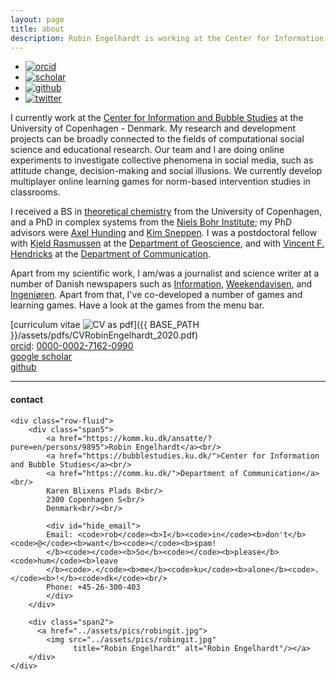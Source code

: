 ```yaml
---
layout: page
title: about
description: Robin Engelhardt is working at the Center for Information and Bubble Studies at the University of Copenhagen - Denmark; computational social science, learning games, online experiments
---
```


<div class="navbar">
  <div class="navbar-inner">
      <ul class="nav">
          <li><a href="https://orcid.org/0000-0002-7162-0990">
              <img src="icons32/ORCIDiD_icon32x32.png" alt="orcid" title="orcid"/></a></li>
          <li><a href="https://scholar.google.com/citations?user=jQufe6wAAAAJ&hl">
              <img src="icons32/scholar icon icon.png" alt="scholar" title="scholar"/></a></li>
          <li><a href="https://github.com/gavstrik">
                  <img src="icons32/Octocat32.png" alt="github" title="github"/></a></li>
          <li><a href="https://twitter.com/robinengelhardt">
                  <img src="icons32/twitter-icon32.png" alt="twitter" title="twitter"/></a></li>
      </ul>
  </div>
</div>

I currently work at the [Center for Information and Bubble Studies](https://bubblestudies.ku.dk/) at the University of Copenhagen - Denmark. My research and development projects can be broadly connected to the fields of computational social science and educational research. Our team and I are doing online experiments to investigate collective phenomena in social media, such as attitude change, decision-making and social illusions. We currently develop multiplayer online learning games for norm-based intervention studies in classrooms.

I received a BS in [theoretical chemistry](https://www.ku.dk/) from the
University of Copenhagen, and a PhD in complex systems from the
[Niels Bohr Institute](https://www.nbi.ku.dk); my PhD advisors were
[Axel Hunding](https://www.researchgate.net/scientific-contributions/2006150665_Axel_Hunding) and
[Kim Sneppen](https://scholar.google.com/citations?hl=en&user=LIBL6nQAAAAJ).
I was a postdoctoral fellow with
[Kjeld Rasmussen](https://scholar.google.com/citations?hl=en&user=dR_89cEAAAAJ)
at the
[Department of Geoscience](https://ign.ku.dk/english/),
and with
[Vincent F. Hendricks](https://comm.ku.dk/staff/?pure=en/persons/30701)
at the
[Department of Communication](https://comm.ku.dk/).

Apart from my scientific work, I am/was a journalist and science writer at a number of Danish newspapers such as
[Information](https://www.information.dk/search/site/Robin%20Engelhardt),
[Weekendavisen](https://www.weekendavisen.dk/), and
[Ingeniøren](https://ing.dk/sog/Robin%20Engelhardt). Apart from that, I've co-developed a number of games and learning games. Have a look at the games from the menu bar.

[curriculum vitae ![CV as pdf](icons16/pdf-icon.png)]({{ BASE_PATH }}/assets/pdfs/CVRobinEngelhardt_2020.pdf)<br/>
[orcid](https://orcid.org): [0000-0002-7162-0990](https://orcid.org/0000-0002-7162-0990)<br/>
[google scholar](https://scholar.google.com/citations?user=jQufe6wAAAAJ&hl)<br/>
[github](https://github.com/gavstrik)<br/>


---

<div class="container">
<h4><a name="contact"></a>contact</h4>

    <div class="row-fluid">
        <div class="span5">
            <a href="https://komm.ku.dk/ansatte/?pure=en/persons/9895">Robin Engelhardt</a><br/>
            <a href="https://bubblestudies.ku.dk/">Center for Information and Bubble Studies</a><br/>
            <a href="https://comm.ku.dk/">Department of Communication</a><br/>
            Karen Blixens Plads 8<br/>
            2300 Copenhagen S<br/>
            Denmark<br/><br/>

            <div id="hide_email">
            Email: <code>rob</code><b>I</b><code>in</code><b>don't</b><code>@</code><b>want</b><code></code><b>spam!
            </b><code></code><b>So</b><code></code><b>please</b><code>hum</code><b>leave
            </b><code>.</code><b>me</b><code>ku</code><b>alone</b><code>.</code><b>!</b><code>dk</code><br/>
            Phone: +45-26-300-403
            </div>
        </div>

        <div class="span2">
          <a href="../assets/pics/robingit.jpg">
            <img src="../assets/pics/robingit.jpg"
                  title="Robin Engelhardt" alt="Robin Engelhardt"/></a>
        </div>
    </div>
</div>
